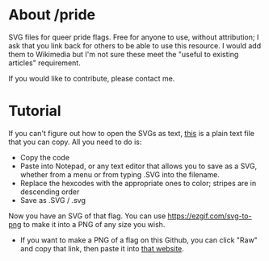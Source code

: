 # About /pride
SVG files for queer pride flags. Free for anyone to use, without attribution; I ask that you link back for others to be able to use this resource. I would add them to Wikimedia but I'm not sure these meet the "useful to existing articles" requirement.

If you would like to contribute, please contact me.

# Tutorial 
If you can't figure out how to open the SVGs as text, [this](https://github.com/Paulkitty/pride/blob/main/templates/Raw%20Template%20Code.txt) is a plain text file that you can copy. 
All you need to do is:
- Copy the code
- Paste into Notepad, or any text editor that allows you to save as a SVG, whether from a menu or from typing .SVG into the filename.
- Replace the hexcodes with the appropriate ones to color; stripes are in descending order
- Save as .SVG / .svg

Now you have an SVG of that flag. You can use https://ezgif.com/svg-to-png to make it into a PNG of any size you wish.</p>
* If you want to make a PNG of a flag on this Github, you can click "Raw" and copy that link, then paste it into [that website](https://ezgif.com/svg-to-png).
